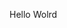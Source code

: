 Hello Wolrd
















































































































































































































































































































































































































































































































































































































































































































































































































































































































































































































































































































































































































































































































































































































































































































































































































































































































































































































































































































































































































































































































































































































































































































































































































































































































































































































































































































































































































































































































































































































































































































































































































































































































































































































































































































































































































































































































































































































































































































































































































































































































































































































































































































































































































































































































































































































































































































































































































































































































































































































































































































































































































































































































































































































































































































































































